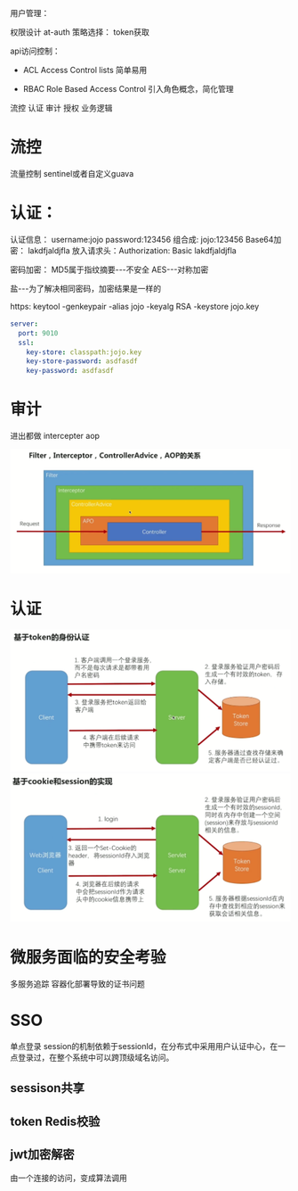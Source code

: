 用户管理：

权限设计
at-auth
策略选择：
    token获取


api访问控制：
- ACL Access Control lists
简单易用

- RBAC  Role Based Access Control
引入角色概念，简化管理

流控 认证 审计  授权  业务逻辑

# 流控
流量控制
sentinel或者自定义guava

# 认证：

认证信息：
username:jojo
password:123456
组合成:   jojo:123456
Base64加密： lakdfjaldjfla
放入请求头：Authorization: Basic lakdfjaldjfla


密码加密：
MD5属于指纹摘要---不安全
AES---对称加密

盐---为了解决相同密码，加密结果是一样的


https:
keytool -genkeypair -alias jojo -keyalg RSA -keystore jojo.key 

``` yaml
server:
  port: 9010
  ssl:
    key-store: classpath:jojo.key
    key-store-password: asdfasdf
    key-password: asdfasdf
```

# 审计

进出都做
intercepter
aop

![](medie/audit.PNG)

# 认证

![](medie/1.PNG)
![](medie/2.PNG)



# 微服务面临的安全考验

多服务追踪
容器化部署导致的证书问题


# SSO
单点登录
session的机制依赖于sessionId，在分布式中采用用户认证中心，在一点登录过，在整个系统中可以跨顶级域名访问。

## sessison共享
## token Redis校验
## jwt加密解密
由一个连接的访问，变成算法调用


